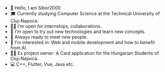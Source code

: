 - 👋 Hello, I am Sibor2000
- 🎓 Currently studying Computer Science at the Technical University of Cluj-Napoca.
- 🙋‍♂️ I'm open for internships, collaborations.
- 🧠 I'm open to try out new technologies and learn new concepts.
- 💯 Always ready to meet new people.
- 🔩 I'm interested in: Web and mobile development and how to benefit from AI.
- 👨‍💻 Ex project owner: A Card application for the Hungarian Students of Cluj-Napoca.
- 💻 C++, Flutter, Vue, Java etc.

